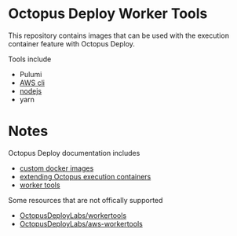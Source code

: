 # Octopus Deploy Worker Tools

This repository contains images that can be used with the
execution container feature with Octopus Deploy.

Tools include
* Pulumi
* [AWS cli](https://docs.aws.amazon.com/cli/latest/userguide/getting-started-install.html#getting-started-install-instructions)
* [nodejs](https://nodejs.org/en/download/package-manager/#debian-and-ubuntu-based-linux-distributions)
* yarn

# Notes
Octopus Deploy documentation includes
* [custom docker images](https://octopus.com/docs/projects/steps/execution-containers-for-workers#custom-docker-images)
* [extending Octopus execution containers](https://octopus.com/blog/extending-octopus-execution-container)
* [worker tools](https://github.com/OctopusDeploy/WorkerTools)

Some resources that are not offically supported
* [OctopusDeployLabs/workertools](https://github.com/OctopusDeployLabs/workertools)
* [OctopusDeployLabs/aws-workertools](https://github.com/OctopusDeployLabs/aws-workertools)
